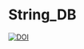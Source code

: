 # String_DB
[![DOI](https://zenodo.org/badge/669045357.svg)](https://zenodo.org/badge/latestdoi/669045357)
